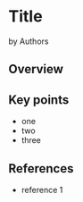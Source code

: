 # Title 

by Authors 

## Overview

## Key points 

* one 
* two
* three 

## References

* reference 1 

